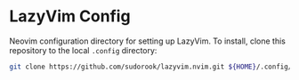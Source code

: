 # LazyVim Config

Neovim configuration directory for setting up LazyVim. To install, clone this
repository to the local `.config` directory:

```sh
git clone https://github.com/sudorook/lazyvim.nvim.git ${HOME}/.config/nvim
```
